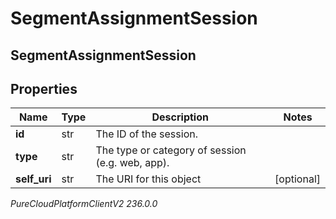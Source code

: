 # SegmentAssignmentSession

## SegmentAssignmentSession

## Properties

|Name | Type | Description | Notes|
|------------ | ------------- | ------------- | -------------|
| **id** | str | The ID of the session. | |
| **type** | str | The type or category of session (e.g. web, app). | |
| **self_uri** | str | The URI for this object | [optional] |



_PureCloudPlatformClientV2 236.0.0_
